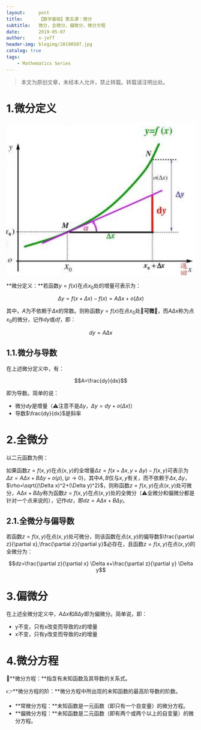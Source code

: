 ```yaml
---
layout:     post
title:      【数学基础】第五课：微分
subtitle:   微分，全微分，偏微分，微分方程
date:       2019-05-07
author:     x-jeff
header-img: blogimg/20190507.jpg
catalog: true
tags:
    - Mathematics Series
---  
```

>本文为原创文章，未经本人允许，禁止转载。转载请注明出处。

# 1.微分定义

![](https://github.com/x-jeff/BlogImage/raw/master/MathematicsSeries/Lesson5/5x1.png)

**微分定义：**若函数$y=f(x)$在点$x_0$处的增量可表示为：

$$\Delta y=f(x+\Delta x)-f(x)=A\Delta x+o(\Delta x)$$

其中，$A$为不依赖于$\Delta x$的常数。则称函数$y=f(x)$在点$x_0$处🤜**可微**🤛，而$A\Delta x$称为点$x_0$的微分，记作$dy$或$df$，即：

$$dy=A\Delta x$$

## 1.1.微分与导数

在上述微分定义中，有：

$$A=\frac{dy}{dx}$$

即为导数。简单的说：

* 微分$dy$是增量（⚠️注意不是$\Delta y$，$\Delta y=dy+o(\Delta x)$）
* 导数$\frac{dy}{dx}$是斜率

# 2.全微分

以二元函数为例：

如果函数$z=f(x,y)$在点$(x,y)$的全增量$\Delta z=f(x+\Delta x,y+\Delta y)-f(x,y)$可表示为$\Delta z=A\Delta x+B\Delta y+o(\rho),(\rho \to0)$，其中$A,B$仅与$x,y$有关，而不依赖于$\Delta x,\Delta y$，$\rho=\sqrt{(\Delta x)^2+(\Delta y)^2}$，则称函数$z=f(x,y)$在点$(x,y)$处可微分，$A\Delta x +B\Delta y$称为函数$z=f(x,y)$在点$(x,y)$处的全微分（⚠️全微分和偏微分都是针对一个点来说的），记作$dz$，即$dz=A\Delta x +B\Delta y$。

## 2.1.全微分与偏导数

若函数$z=f(x,y)$在点$(x,y)$处可微分，则该函数在点$(x,y)$的偏导数$\frac{\partial z}{\partial x},\frac{\partial z}{\partial y}$必存在，且函数$z=f(x,y)$在点$(x,y)$的全微分为：

$$dz=\frac{\partial z}{\partial x} \Delta x+\frac{\partial z}{\partial y} \Delta y$$

# 3.偏微分

在上述全微分定义中，$A\Delta x$和$B\Delta y$即为偏微分。简单说，即：

* y不变，只有x改变而导致的z的增量
* x不变，只有y改变而导致的z的增量

# 4.微分方程

🚩**微分方程：**指含有未知函数及其导数的关系式。

👉**微分方程的阶：**微分方程中所出现的未知函数的最高阶导数的阶数。

* **常微分方程：**未知函数是一元函数（即只有一个自变量）的微分方程。
* **偏微分方程：**未知函数是二元函数（即有两个或两个以上的自变量）的微分方程。

